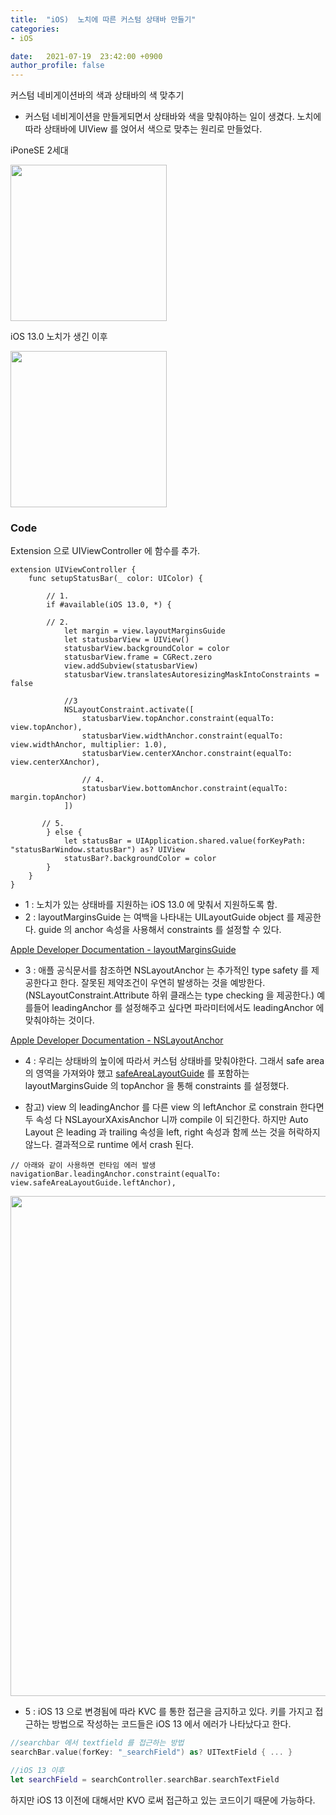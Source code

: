 ```yaml
---
title:  "iOS)  노치에 따른 커스텀 상태바 만들기"
categories:
- iOS

date:   2021-07-19  23:42:00 +0900
author_profile: false
---
```

커스텀 네비게이션바의 색과 상태바의 색 맞추기

- 커스텀 네비게이션을 만들게되면서 상태바와 색을 맞춰야하는 일이 생겼다. 노치에 따라 상태바에 UIView 를 얹어서 색으로 맞추는 원리로 만들었다.

iPoneSE 2세대

<img src = "https://user-images.githubusercontent.com/69136340/126180110-37e4b485-bbe6-4785-bcea-f83a0533699f.png" width ="250">

iOS 13.0 노치가 생긴 이후

<img src = "https://user-images.githubusercontent.com/69136340/126180115-84f861d0-808d-4fca-8ded-3693344d4d24.png" width ="250">

### Code

Extension 으로 UIViewController 에 함수를 추가.

```
extension UIViewController {
    func setupStatusBar(_ color: UIColor) {
    
        // 1.
        if #available(iOS 13.0, *) {
        
        // 2.
            let margin = view.layoutMarginsGuide
            let statusbarView = UIView()
            statusbarView.backgroundColor = color
            statusbarView.frame = CGRect.zero
            view.addSubview(statusbarView)
            statusbarView.translatesAutoresizingMaskIntoConstraints = false
            
            //3
            NSLayoutConstraint.activate([
                statusbarView.topAnchor.constraint(equalTo: view.topAnchor),
                statusbarView.widthAnchor.constraint(equalTo: view.widthAnchor, multiplier: 1.0),
                statusbarView.centerXAnchor.constraint(equalTo: view.centerXAnchor),
                
                // 4.
                statusbarView.bottomAnchor.constraint(equalTo: margin.topAnchor)
            ])
            
       // 5.     
        } else {
            let statusBar = UIApplication.shared.value(forKeyPath: "statusBarWindow.statusBar") as? UIView
            statusBar?.backgroundColor = color
        }
    }
}
```

-   1 : 노치가 있는 상태바를 지원하는 iOS 13.0 에 맞춰서 지원하도록 함.
-   2 : layoutMarginsGuide 는 여백을 나타내는 UILayoutGuide object 를 제공한다. guide 의 anchor 속성을 사용해서 constraints 를 설정할 수 있다.

[Apple Developer Documentation - layoutMarginsGuide](https://developer.apple.com/documentation/uikit/uiview/1622651-layoutmarginsguide)

-   3 : 애플 공식문서를 참조하면 NSLayoutAnchor 는 추가적인 type safety 를 제공한다고 한다. 잘못된 제약조건이 우연히 발생하는 것을 예방한다. (NSLayoutConstraint.Attribute 하위 클래스는 type checking 을 제공한다.) 예를들어 leadingAnchor 를 설정해주고 싶다면 파라미터에서도 leadingAnchor 에 맞춰야하는 것이다.

[Apple Developer Documentation - NSLayoutAnchor](https://developer.apple.com/documentation/uikit/nslayoutanchor)

-   4 : 우리는 상태바의 높이에 따라서 커스텀 상태바를 맞춰야한다. 그래서 safe area 의 영역을 가져와야 했고 [safeAreaLayoutGuide](https://developer.apple.com/documentation/uikit/uiview/2891102-safearealayoutguide) 를 포함하는 layoutMarginsGuide 의 topAnchor 을 통해 constraints 를 설정했다.

-   참고) view 의 leadingAnchor 를 다른 view 의 leftAnchor 로 constrain 한다면 두 속성 다 NSLayourXAxisAnchor 니까 compile 이 되긴한다. 하지만 Auto Layout 은 leading 과 trailing 속성을 left, right 속성과 함께 쓰는 것을 허락하지 않느다. 결과적으로 runtime 에서 crash 된다.

```
// 아래와 같이 사용하면 런타임 에러 발생
navigationBar.leadingAnchor.constraint(equalTo: view.safeAreaLayoutGuide.leftAnchor),
```

<img src = "https://user-images.githubusercontent.com/69136340/126190306-26663ed8-2406-44bc-99dd-f1da045ae308.png" width = "800">

-   5 : iOS 13 으로 변경됨에 따라 KVC 를 통한 접근을 금지하고 있다. 키를 가지고 접근하는 방법으로 작성하는 코드들은 iOS 13 에서 에러가 나타났다고 한다.

```swift
//searchbar 에서 textfield 를 접근하는 방법
searchBar.value(forKey: "_searchField") as? UITextField { ... }

//iOS 13 이후
let searchField = searchController.searchBar.searchTextField
```

하지만 iOS 13 이전에 대해서만 KVO 로써 접근하고 있는 코드이기 때문에 가능하다.
